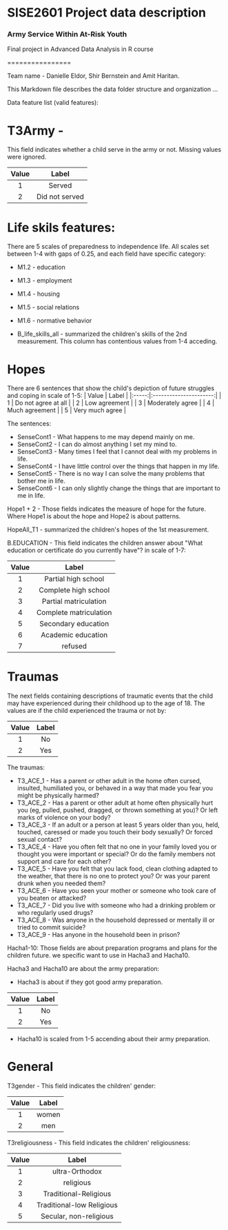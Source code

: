 
# SISE2601 Project data description
### Army Service Within At-Risk Youth
Final project in Advanced Data Analysis in R course

================

Team name - Danielle Eldor, Shir Bernstein and Amit Haritan.

This Markdown file describes the data folder structure and organization ...

Data feature list (valid features):

# T3Army - 
This field indicates whether a child serve in the army or not.
Missing values were ignored.

| Value |       Label     |
|:-----:|:---------------:|
|   1   |  Served         |
|   2   |  Did not served |


# Life skils features:

There are 5 scales of preparedness to independence life.
All scales set between 1-4 with gaps of 0.25, and each field have specific category:

  - M1.2 - education
  - M1.3 - employment
  - M1.4 - housing
  - M1.5 - social relations
  - M1.6 - normative behavior
  
  
  - B_life_skills_all - summarized the children's skills of the 2nd measurement.
    This column has contentious values from 1-4 acceding.
  
  
# Hopes

There are 6 sentences that show the child's depiction of future struggles and coping in scale of 1-5:
| Value |        Label           |
|:-----:|:----------------------:|
|   1   |   Do not agree at all  |
|   2   |     Low agreement      |
|   3   |    Moderately agree    |
|   4   |     Much agreement     |
|   5   |     Very much agree    |
 

The sentences:
- SenseCont1 - What happens to me may depend mainly on me.
- SenseCont2 - I can do almost anything I set my mind to.
- SenseCont3 - Many times I feel that I cannot deal with my problems in life.
- SenseCont4 - I have little control over the things that happen in my life.
- SenseCont5 - There is no way I can solve the many problems that bother me in life.
- SenseCont6 - I can only slightly change the things that are important to me in life.


Hope1 + 2  - Those fields indicates the measure of hope for the future.
Where Hope1 is about the hope and Hope2 is about patterns.


HopeAll_T1 - summarized the children's hopes of the 1st measurement.


B.EDUCATION - This field indicates the children answer about "What education or certificate do you currently have"? in scale of 1-7:

| Value |        Label           |
|:-----:|:----------------------:|
|   1   |   Partial high school  |
|   2   |   Complete high school |
|   3   |  Partial matriculation |
|   4   | Complete matriculation |
|   5   |   Secondary education  |
|   6   |   Academic education   |
|   7   |         refused        |
                


# Traumas 
The next fields containing descriptions of traumatic events that the child may have experienced during their childhood up to the age of 18. The values are if the child experienced the trauma or not by:

| Value |  Label |
|:-----:|:------:|
|   1   |   No   |
|   2   |   Yes  |


The traumas:

- T3_ACE_1 - Has a parent or other adult in the home often cursed, insulted, humiliated you, or behaved in a way that made you fear you might be physically harmed?
- T3_ACE_2 - Has a parent or other adult at home often physically hurt you (eg, pulled, pushed, dragged, or thrown something at you)? Or left marks of violence on your body?
- T3_ACE_3 - If an adult or a person at least 5 years older than you, held, touched, caressed or made you touch their body sexually? Or forced sexual contact?
- T3_ACE_4 - Have you often felt that no one in your family loved you or thought you were important or special? Or do the family members not support and care for each other?
- T3_ACE_5 - Have you felt that you lack food, clean clothing adapted to the weather, that there is no one to protect you? Or was your parent drunk when you needed them?
- T3_ACE_6 - Have you seen your mother or someone who took care of you beaten or attacked?
- T3_ACE_7 - Did you live with someone who had a drinking problem or who regularly used drugs?
- T3_ACE_8 - Was anyone in the household depressed or mentally ill or tried to commit suicide?
- T3_ACE_9 - Has anyone in the household been in prison?



Hacha1-10:
Those fields are about preparation programs and plans for the children future.
we specific want to use in Hacha3 and Hacha10.

Hacha3 and Hacha10 are about the army preparation:

 - Hacha3 is about if they got good army preparation.
 
| Value |  Label |
|:-----:|:------:|
|   1   |   No   |
|   2   |   Yes  |

 - Hacha10 is scaled from 1-5 accending about their army preparation.


# General

T3gender -  This field indicates the children' gender:

| Value |  Label |
|:-----:|:------:|
|   1   |  women |
|   2   |   men  |


T3religiousness - This field indicates the children' religiousness:

| Value |           Label           |
|:-----:|:-------------------------:|
|   1   |       ultra-Orthodox      |
|   2   |         religious         |
|   3   |   Traditional-Religious   |
|   4   | Traditional-low Religious |
|   5   |   Secular, non-religious  |
